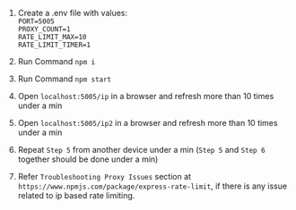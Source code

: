 1. Create a .env file with values:
    <br>`PORT=5005`
    <br>`PROXY_COUNT=1`
    <br>`RATE_LIMIT_MAX=10`
    <br>`RATE_LIMIT_TIMER=1`


2. Run Command `npm i`

3. Run Command `npm start`

4. Open `localhost:5005/ip` in a browser and refresh more than 10 times under a min

5. Open `localhost:5005/ip2` in a browser and refresh more than 10 times under a min

6. Repeat `Step 5` from another device under a min (`Step 5` and `Step 6` together should be done under a min)

7. Refer `Troubleshooting Proxy Issues` section at `https://www.npmjs.com/package/express-rate-limit`, if there is any issue related to ip based rate limiting.